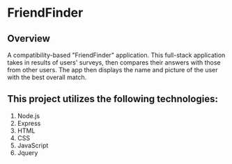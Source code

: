 # FriendFinder

## Overview

A compatibility-based "FriendFinder" application. This full-stack application takes in results of users' surveys, then compares their answers with those from other users. The app then displays the name and picture of the user with the best overall match.

## This project utilizes the following technologies:

1. Node.js
2. Express
3. HTML
4. CSS
5. JavaScript
6. Jquery
